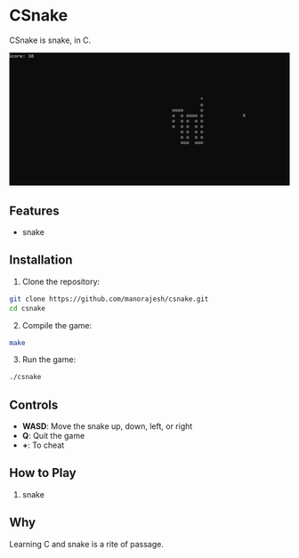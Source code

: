 # CSnake

CSnake is snake, in C.

![Demo Image](https://github.com/manorajesh/csnake/blob/main/images/image.png)

## Features

- snake

## Installation

1. Clone the repository:
```sh
git clone https://github.com/manorajesh/csnake.git
cd csnake
```

2. Compile the game:
```sh
make
```

3. Run the game:
```sh
./csnake
```

## Controls

- **WASD**: Move the snake up, down, left, or right
- **Q**: Quit the game
- **+**: To cheat

## How to Play

1. snake

## Why

Learning C and snake is a rite of passage.
